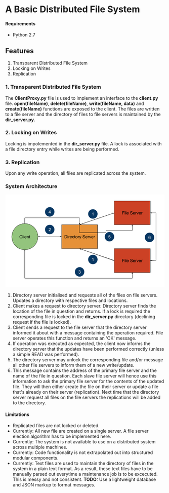 # A Basic Distributed File System

#### Requirements
* Python 2.7

## Features
1. Transparent Distributed File System
2. Locking on Writes
3. Replication

### 1. Transparent Distributed File System
The **ClientProxy.py** file is used to implement an interface to the **client.py** file. **open(fileName)**, **delete(fileName)**, **write(fileName, data)** and **create(fileName)** functions are exposed to the client.
The files are written to a file server and the directory of files to file servers is maintained by the **dir_server.py**.

### 2. Locking on Writes
Locking is impolemented in the **dir_server.py** file. A lock is associated with a file directory entry while writes are being performed.

### 3. Replication
Upon any write operation, all files are replicated across the system.

### System Architecture
![alt tag](https://raw.githubusercontent.com/eoghanmartin/Distributed_Systems/master/Project/components.png)

1. Directory server initialised and requests all of the files on file servers. Updates a directory with respective files and locations.
2. Client makes a request to directory server. Directory server finds the location of the file in question and returns. If a lock is required the corresponding file is locked in the **dir_server.py** directory (declining request if the file is locked).
3. Client sends a request to the file server that the directory server informed it about with a message containing the operation required. File server operates this function and returns an 'OK' message.
4. If operation was executed as expected, the client now informs the directory server that the updates have been performed correctly (unless a simple READ was performed).
5. The directory server may unlock the corresponding file and/or message all other file servers to inform them of a new write/update.
6. This message contains the address of the primary file server and the name of the file in question. Each slave file server will hence use this information to ask the primary file server for the contents of the updated file. They will then either create the file on their server or update a file that's already on their server (replication). Next time that the directory server request all files on the file servers the replications will be added to the directory.

#### Limitations
* Replicated files are not locked or deleted.
* Currently: All new file are created on a single server. A file server election algorithm has to be implemented here.
* Currently: The system is not available to use on a distributed system across multiple machines.
* Currently: Code functionality is not extrapolated out into structured modular components.
* Currently: Text files are used to maintain the directory of files in the system in a plain text format. As a result, these text files have to be manually parsed out everytime a maintenance job is to be excecuted. This is messy and not consistent. **TODO:** Use a lightweight database and JSON markup to format messages.
